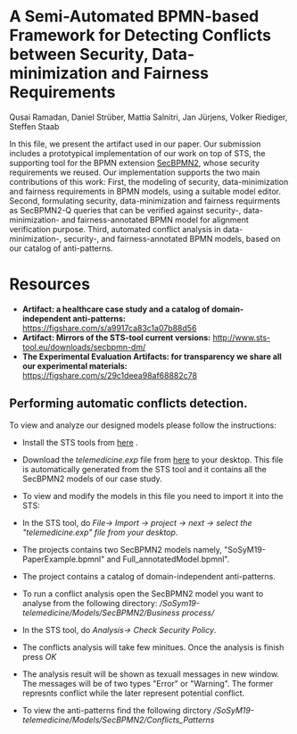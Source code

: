 # A Semi-Automated BPMN-based Framework for Detecting Conflicts between Security, Data-minimization and Fairness Requirements
Qusai Ramadan, Daniel Strüber, Mattia Salnitri, Jan Jürjens, Volker Riediger, Steffen Staab

In this file, we present the artifact used in our paper. Our submission includes
a prototypical implementation of our work on top of STS, the supporting
tool for the BPMN extension [SecBPMN2](http://www.secbpmn.disi.unitn.it/), whose security requirements
we reused. Our implementation supports the two main contributions of this work: First,
the modeling of security, data-minimization and fairness requirements in BPMN models, using
a suitable model editor. Second, formulating security, data-minimization and fairness requirments as SecBPMN2-Q queries 
that can be verified against security-, data-minimization- and fairness-annotated BPMN model for alignment verification purpose.
Third, automated conflict analysis in data-minimization-, security-, and fairness-annotated BPMN models, 
based on our catalog of anti-patterns.

# Resources

* **Artifact: a healthcare case study and a catalog of domain-independent anti-patterns:** https://figshare.com/s/a9917ca83c1a07b88d56
* **Artifact: Mirrors of the STS-tool current versions:** http://www.sts-tool.eu/downloads/secbpmn-dm/
* **The Experimental Evaluation Artifacts: for transparency we share all our experimental materials:** https://figshare.com/s/29c1deea98af68882c78

## Performing automatic conflicts detection. 
To view and analyze our designed models please follow the instructions:
* Install the STS tools from [here](http://www.sts-tool.eu/downloads/secbpmn-dm/) .
* Download the *telemedicine.exp* file from [here](https://figshare.com/s/a9917ca83c1a07b88d56) to your desktop. This file is automatically generated from the STS tool and it contains all the SecBPMN2 models of our case study.

* To view and modify the models in this file you need to import it into the STS:
 * In the STS tool, do *File→ Import → project → next → select the "telemedicine.exp" file from your desktop*. 
 * The projects contains two SecBPMN2 models namely, "SoSyM19-PaperExample.bpmnl" and Full_annotatedModel.bpmnl". 
 * The project contains a catalog of domain-independent anti-patterns.
 * To run a conflict analysis open the SecBPMN2 model you want to analyse from the following directory: */SoSym19-telemedicine/Models/SecBPMN2/Business process/*
 * In the STS tool, do *Analysis→ Check Security Policy*. 
 * The conflicts analysis will take few minitues. Once the analysis is finish press *OK*
 * The analysis result will be shown as texuall messages in new window. The messages will be of two types "Error" or "Warning". The former represnts conflict while the later represent potential conflict.
 * To view the anti-patterns find the following dirctory */SoSyM19-telemedicine/Models/SecBPMN2/Conflicts_Patterns*
